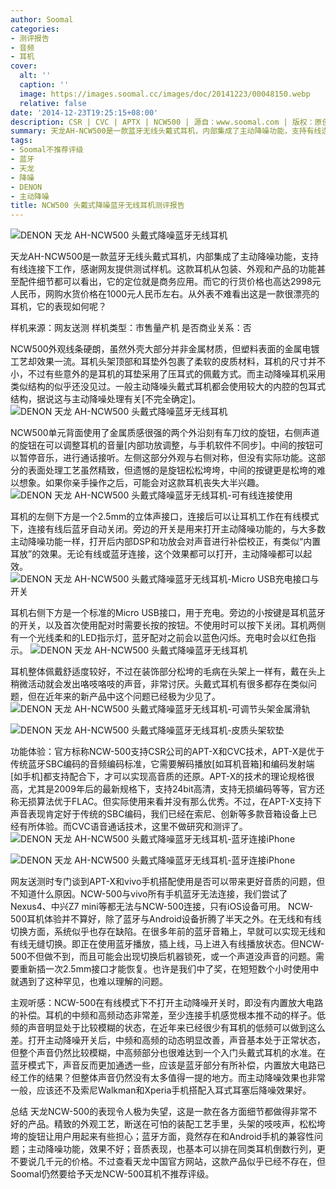 ```yaml
---
author: Soomal
categories:
- 测评报告
- 音频
- 耳机
cover:
  alt: ''
  caption: ''
  image: https://images.soomal.cc/images/doc/20141223/00048150.webp
  relative: false
date: '2014-12-23T19:25:15+08:00'
description: CSR | CVC | APTX | NCW500 | 源自：www.soomal.com | 版权：原创 |  平均/总评分：08.46/110
summary: 天龙AH-NCW500是一款蓝牙无线头戴式耳机，内部集成了主动降噪功能，支持有线连接下工作，感谢网友提供测试样机。这款耳机从包装、外观和产品的功能甚至配件细节都可以看出，它的定位就是商务应用。
tags:
- Soomal不推荐评级
- 蓝牙
- 天龙
- 降噪
- DENON
- 主动降噪
title: NCW500 头戴式降噪蓝牙无线耳机测评报告
---
```


![DENON 天龙 AH-NCW500 头戴式降噪蓝牙无线耳机](https://images.soomal.cc/images/doc/20141216/00048031.webp)



天龙AH-NCW500是一款蓝牙无线头戴式耳机，内部集成了主动降噪功能，支持有线连接下工作，感谢网友提供测试样机。这款耳机从包装、外观和产品的功能甚至配件细节都可以看出，它的定位就是商务应用。而它的行货价格也高达2998元人民币，网购水货价格在1000元人民币左右。从外表不难看出这是一款很漂亮的耳机，它的表现如何呢？


 样机来源：网友送测
样机类型：市售量产机
是否商业关系：否 

NCW500外观线条硬朗，虽然外壳大部分并非金属材质，但塑料表面的金属电镀工艺却效果一流。耳机头架顶部和耳垫外包裹了柔软的皮质材料，耳机的尺寸并不小，不过有些意外的是耳机的耳垫采用了压耳式的佩戴方式。而主动降噪耳机采用类似结构的似乎还没见过。一般主动降噪头戴式耳机都会使用较大的内腔的包耳式结构，据说这与主动降噪处理有关[不完全确定]。
![DENON 天龙 AH-NCW500 头戴式降噪蓝牙无线耳机](https://images.soomal.cc/images/doc/20141216/00048039.webp)




NCW500单元背面使用了金属质感很强的两个外沿刻有车刀纹的旋钮，右侧声道的旋钮在可以调整耳机的音量[内部功放调整，与手机软件不同步]。中间的按钮可以暂停音乐，进行通话接听。左侧这部分外观与右侧对称，但没有实际功能。这部分的表面处理工艺虽然精致，但遗憾的是旋钮松松垮垮，中间的按键更是松垮的难以想象。如果你亲手操作之后，可能会对这款耳机丧失大半兴趣。
![DENON 天龙 AH-NCW500 头戴式降噪蓝牙无线耳机-可有线连接使用](https://images.soomal.cc/images/doc/20141216/00048035.webp)




耳机的左侧下方是一个2.5mm的立体声接口，连接后可以让耳机工作在有线模式下，连接有线后蓝牙自动关闭。旁边的开关是用来打开主动降噪功能的，与大多数主动降噪功能一样，打开后内部DSP和功放会对声音进行补偿校正，有类似“内置耳放”的效果。无论有线或蓝牙连接，这个效果都可以打开，主动降噪都可以起效。
![DENON 天龙 AH-NCW500 头戴式降噪蓝牙无线耳机-Micro USB充电接口与开关](https://images.soomal.cc/images/doc/20141216/00048034.webp)




耳机右侧下方是一个标准的Micro USB接口，用于充电。旁边的小按键是耳机蓝牙的开关，以及首次使用配对时需要长按的按钮。不使用时可以按下关闭。耳机两侧有一个光线柔和的LED指示灯，蓝牙配对之前会以蓝色闪烁。充电时会以红色指示。
![DENON 天龙 AH-NCW500 头戴式降噪蓝牙无线耳机](https://images.soomal.cc/images/doc/20141216/00048032.webp)




耳机整体佩戴舒适度较好，不过在装饰部分松垮的毛病在头架上一样有，戴在头上稍微活动就会发出咯吱咯吱的声音，非常讨厌。头戴式耳机有很多都存在类似问题，但在近年来的新产品中这个问题已经极为少见了。
![DENON 天龙 AH-NCW500 头戴式降噪蓝牙无线耳机-可调节头架金属滑轨](https://images.soomal.cc/images/doc/20141216/00048036_01.webp)




![DENON 天龙 AH-NCW500 头戴式降噪蓝牙无线耳机-皮质头架软垫](https://images.soomal.cc/images/doc/20141216/00048037_01.webp)




功能体验：官方标称NCW-500支持CSR公司的APT-X和CVC技术，APT-X是优于传统蓝牙SBC编码的音频编码标准，它需要解码播放[如耳机音箱]和编码发射端[如手机]都支持配合下，才可以实现高音质的还原。APT-X的技术的理论规格很高，尤其是2009年后的最新规格下，支持24bit高清，支持无损编码等等，官方还称无损算法优于FLAC。但实际使用来看并没有那么优秀。不过，在APT-X支持下声音表现肯定好于传统的SBC编码，我们已经在索尼、创新等多款音箱设备上已经有所体验。而CVC语音通话技术，这里不做研究和测评了。
![DENON 天龙 AH-NCW500 头戴式降噪蓝牙无线耳机-蓝牙连接iPhone](https://images.soomal.cc/images/doc/20141223/00048151_01.webp)




![DENON 天龙 AH-NCW500 头戴式降噪蓝牙无线耳机-蓝牙连接iPhone](https://images.soomal.cc/images/doc/20141223/00048152_01.webp)




网友送测时专门谈到APT-X和vivo手机搭配使用是否可以带来更好音质的问题，但不知道什么原因。NCW-500与vivo所有手机蓝牙无法连接，我们尝试了Nexus4、中兴Z7 mini等都无法与NCW-500连接，只有iOS设备可用。
NCW-500耳机体验并不算好，除了蓝牙与Android设备折腾了半天之外。在无线和有线切换方面，系统似乎也存在缺陷。在很多年前的蓝牙音箱上，早就可以实现无线和有线无缝切换。即正在使用蓝牙播放，插上线，马上进入有线播放状态。但NCW-500不但做不到，而且可能会出现切换后机器锁死，或一个声道没声音的问题。需要重新插一次2.5mm接口才能恢复。也许是我们中了奖，在短短数个小时使用中就遇到了这种罕见，也难以理解的问题。

主观听感：NCW-500在有线模式下不打开主动降噪开关时，即没有内置放大电路的补偿。耳机的中频和高频动态非常差，至少连接手机感觉根本推不动的样子。低频的声音明显处于比较模糊的状态，在近年来已经很少有耳机的低频可以做到这么差。打开主动降噪开关后，中频和高频的动态明显改善，声音基本处于正常状态，但整个声音仍然比较模糊，中高频部分也很难达到一个入门头戴式耳机的水准。在蓝牙模式下，声音反而更加通透一些，应该是蓝牙部分有所补偿，内置放大电路已经工作的结果？但整体声音仍然没有太多值得一提的地方。而主动降噪效果也非常一般，应该还不及索尼Walkman和Xperia手机搭配入耳式耳塞后降噪效果好。

总结
天龙NCW-500的表现令人极为失望，这是一款在各方面细节都做得非常不好的产品。精致的外观工艺，断送在可怕的装配工艺手里，头架的吱吱声，松松垮垮的旋钮让用户用起来有些担心；蓝牙方面，竟然存在和Android手机的兼容性问题；主动降噪功能，效果不好；音质表现，也基本可以排在同类耳机倒数行列，更不要说几千元的价格。不过查看天龙中国官方网站，这款产品似乎已经不存在，但Soomal仍然要给予天龙NCW-500耳机不推荐评级。